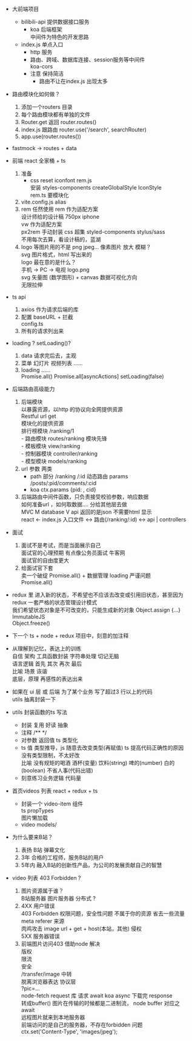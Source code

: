 - 大前端项目           
    - bilibili-api 提供数据接口服务               
        - koa  后端框架              
            中间件为特色的开发思路           
    - index.js 单点入口                  
        - http  服务          
        - 路由、跨域、数据库连接、session服务等中间件             
            koa-cors            
        - 注意  保持简洁             
            - 路由不让在index.js 出现太多           

- 路由模块化如何做？              
    1. 添加一个routers 目录           
    2. 每个路由模块都有单独的文件          
    3. Router.get  返回 router.routes()              
    4. index.js  跟路由  router.use('/search', searchRouter)              
    5. app.use(router.routes())              
- fastmock -> routes + data             

- 前端 react 全家桶 + ts          
    1. 准备                 
        - css reset  iconfont rem.js             
            安装 styles-components  createGlobalStyle IconStyle              
            rem.ts 要模块化            
    2. vite.config.js alias            
    3. rem 任然使用 rem 作为适配方案              
        设计师给的设计稿 750px iphone             
        vw 作为适配方案             
        px2rem 手动封装   css  超集  styled-components  stylus/sass            
        不用每次去算，看设计稿的，蓝湖            
    4. logo 等图片用的不是 png jpeg...   像素图片  放大 模糊？           
        svg 图片格式，html 写出来的          
        logo 最在意的是什么？          
        手机 -> PC -> 电视  logo.png             
        svg  矢量图  (数学图形) + canvas  数据可视化方向            
        无限拉伸             

- ts api            
    1. axios 作为请求后端的库             
    2. 配置 baseURL + 拦截              
        config.ts          
    3. 所有的请求列出来          

- loading ? setLoading()?               
    1. data 请求完后去，主观              
    2. 菜单 幻灯片 视频列表 ......                
    3. loading ......            
    Promise.all()  Promise.all[asyncActions]  setLoading(false)                

- 后端路由高级能力           
    1. 后端模块           
        以暴露资源，以http 的协议向全网提供资源            
        Restful url get            
        模块化的提供资源             
        排行榜模块   /ranking/1            
            - 路由模块  routes/ranking  模块先锋           
            - 模板模块  view/ranking            
            - 控制器模块 controller/ranking                
            - 模型模块  models/ranking                 
    2. url 参数  两类            
        - path  部分  /ranking /:id  动态路由  params              
            /posts/:pid/comments/:cid             
        - koa  ctx.params  {pid: , cid}                
    3. 后端路由中间件函数，只负责接受校验参数，响应数据            
        如何准备url ，如何取数据.... 分给其他层去做             
        MVC   M database   V api 返回的是json 不需要html 显示               
        react <- index.js 入口文件 <-> 路由(/ranking/:id) <-> api | controllers               

- 面试           
    1. 面试不是考试，而是当面展示自己             
        面试官的心理预期 有点像公务员面试 牛客网              
        面试官的自由度更大            
    2. 给面试官下套            
        卖一个破绽 Promise.all() + 数据管理  loading  严谨问题             
        Promise.all()           

- redux 里 进入新的状态，不希望也不应该去改变或引用旧状态，甚至因为redux 一套严格的状态管理设计模式          
    我们希望状态对象是不可改变的，只能生成新的对象  Object.assign  {...}  ImmutableJS           
    Object.freeze()           

- 下一个 ts + node + redux 项目中，刻意的加注释              

- 从理解到记忆，表达上的训练             
    自信  架构  工具函数封装  字符串处理  切记无脑              
    语言逻辑  首先  其次  再次  最后              
        比喻  场景  诙谐              
    底层，原理  再感性的表达出来                

- 如果在 ui 层 或 后端  为了某个业务 写了超过3 行以上的代码            
    utils  抽离封装一下             

- utils 封装函数的ts 写法            
    - 封装 复用 好读 抽象            
    - 注释  /** */             
    - 对参数  返回值  ts 类型化           
    - ts 值 类型推导，js 随意去改变类型(再赋值)  ts 提高代码正确性的原因             
        没有类型限制，不太好改               
        比喻 没有规矩的喝酒  酒杯(变量)  饮料(string)  啤的(number)  白的(boolean)  不省人事(代码出错)              
    - 刻意练习业务逻辑 代码量             

- 首页videos 列表  react + redux + ts            
    - 封装一个 video-item 组件              
        ts  propTypes             
        图片懒加载             
    - video models/              

- 为什么要来B站？             
    1. 表扬 B站  弹幕文化             
    2. 3年 合格的工程师，服务B站的用户            
    3. 5年内  融入B站的创新性产品，为公司的发展贡献自己的智慧               

- video 列表 403 Forbidden ?           
    1. 图片资源属于谁？            
        B站服务器 图片服务器 分布式 ?           
    2. 4XX 用户错误             
        403 Forbidden 权限问题，安全性问题   不属于你的资源  省去一些流量            
        meta referer 来源           
        肉鸡攻击 image  url + get + host(本站，其他) 侵权                
        5XX 服务器错误          
    3. 前端图片访问403 借助node 解决            
        版权          
        限流          
        安全          
        /transfer/image 中转                
        脱离浏览器表达 协议层             
        ?pic=...             
        node-fetch  request 库  请求  await  koa  async  下载完 response               
        转成buffer()  图片在传输的时候都是二进制流， node buffer  对应之  await            
        远程图片就来到本地服务器            
        前端访问的是自己的服务器，不存在forbidden 问题              
        ctx.set('Content-Type', 'images/jpeg');              